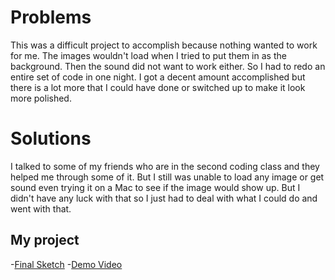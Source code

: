 # Problems
This was a difficult project to accomplish because nothing wanted to work for me. The images wouldn't load when I tried to put them in as the background. Then the sound did not want to work either. So I had to redo an entire set of code in one night. I got a decent amount accomplished but there is a lot more that I could have done or switched up to make it look more polished.

# Solutions
I talked to some of my friends who are in the second coding class and they helped me through some of it. But I still was unable to load any image or get sound even trying it on a Mac to see if the image would show up. But I didn't have any luck with that so I just had to deal with what I could do and went with that.

## My project
-[Final Sketch](https://audie-12.github.io/191-work/Final)
-[Demo Video](https://youtu.be/1Lym0lfH7NY)
